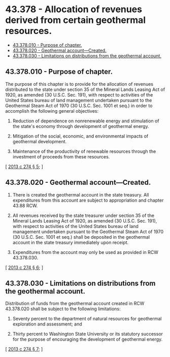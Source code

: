 # 43.378 - Allocation of revenues derived from certain geothermal resources.
* [43.378.010 - Purpose of chapter.](#43378010---purpose-of-chapter)
* [43.378.020 - Geothermal account—Created.](#43378020---geothermal-accountcreated)
* [43.378.030 - Limitations on distributions from the geothermal account.](#43378030---limitations-on-distributions-from-the-geothermal-account)
## 43.378.010 - Purpose of chapter.
The purpose of this chapter is to provide for the allocation of revenues distributed to the state under section 35 of the Mineral Lands Leasing Act of 1920, as amended (30 U.S.C. Sec. 191), with respect to activities of the United States bureau of land management undertaken pursuant to the Geothermal Steam Act of 1970 (30 U.S.C. Sec. 1001 et seq.) in order to accomplish the following general objectives:

1. Reduction of dependence on nonrenewable energy and stimulation of the state's economy through development of geothermal energy.

2. Mitigation of the social, economic, and environmental impacts of geothermal development.

3. Maintenance of the productivity of renewable resources through the investment of proceeds from these resources.

\[ [2013 c 274 § 5](http://lawfilesext.leg.wa.gov/biennium/2013-14/Pdf/Bills/Session%20Laws/Senate/5369-S.SL.pdf?cite=2013%20c%20274%20§%205); \]

## 43.378.020 - Geothermal account—Created.
1. There is created the geothermal account in the state treasury. All expenditures from this account are subject to appropriation and chapter 43.88 RCW.

2. All revenues received by the state treasurer under section 35 of the Mineral Lands Leasing Act of 1920, as amended (30 U.S.C. Sec. 191), with respect to activities of the United States bureau of land management undertaken pursuant to the Geothermal Steam Act of 1970 (30 U.S.C. Sec. 1001 et seq.) shall be deposited in the geothermal account in the state treasury immediately upon receipt.

3. Expenditures from the account may only be used as provided in RCW 43.378.030.

\[ [2013 c 274 § 6](http://lawfilesext.leg.wa.gov/biennium/2013-14/Pdf/Bills/Session%20Laws/Senate/5369-S.SL.pdf?cite=2013%20c%20274%20§%206); \]

## 43.378.030 - Limitations on distributions from the geothermal account.
Distribution of funds from the geothermal account created in RCW 43.378.020 shall be subject to the following limitations:

1. Seventy percent to the department of natural resources for geothermal exploration and assessment; and

2. Thirty percent to Washington State University or its statutory successor for the purpose of encouraging the development of geothermal energy.

\[ [2013 c 274 § 7](http://lawfilesext.leg.wa.gov/biennium/2013-14/Pdf/Bills/Session%20Laws/Senate/5369-S.SL.pdf?cite=2013%20c%20274%20§%207); \]

